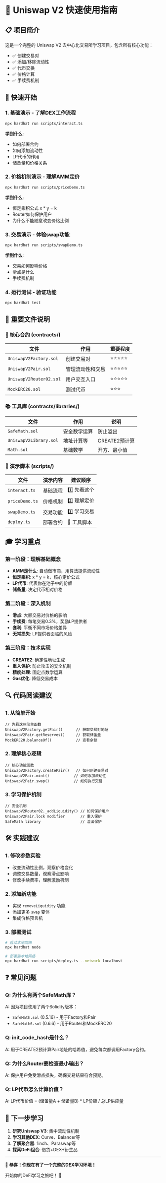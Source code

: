 # 🚀 Uniswap V2 快速使用指南

## 📋 项目简介
这是一个完整的 Uniswap V2 去中心化交易所学习项目，包含所有核心功能：
- ✅ 创建交易对
- ✅ 添加/移除流动性  
- ✅ 代币交换
- ✅ 价格计算
- ✅ 手续费机制

## 🎯 快速开始

### 1. 基础演示 - 了解DEX工作流程
```bash
npx hardhat run scripts/interact.ts
```
**学到什么**: 
- 如何部署合约
- 如何添加流动性
- LP代币的作用
- 储备量和价格关系

### 2. 价格机制演示 - 理解AMM定价
```bash
npx hardhat run scripts/priceDemo.ts
```
**学到什么**:
- 恒定乘积公式 x * y = k
- Router如何保护用户
- 为什么不能随意改变价格比例

### 3. 交易演示 - 体验swap功能
```bash
npx hardhat run scripts/swapDemo.ts
```
**学到什么**:
- 交易如何影响价格
- 滑点是什么
- 手续费机制

### 4. 运行测试 - 验证功能
```bash
npx hardhat test
```

## 📁 重要文件说明

### 🔧 核心合约 (contracts/)
| 文件 | 作用 | 重要程度 |
|------|------|----------|
| `UniswapV2Factory.sol` | 创建交易对 | ⭐⭐⭐⭐⭐ |
| `UniswapV2Pair.sol` | 管理流动性和交易 | ⭐⭐⭐⭐⭐ |
| `UniswapV2Router02.sol` | 用户交互入口 | ⭐⭐⭐⭐⭐ |
| `MockERC20.sol` | 测试代币 | ⭐⭐⭐ |

### 📚 工具库 (contracts/libraries/)
| 文件 | 作用 | 说明 |
|------|------|------|
| `SafeMath.sol` | 安全数学运算 | 防止溢出 |
| `UniswapV2Library.sol` | 地址计算等 | CREATE2预计算 |
| `Math.sol` | 基础数学 | 开方、最小值 |

### 🎯 演示脚本 (scripts/)
| 文件 | 演示内容 | 建议顺序 |
|------|----------|----------|
| `interact.ts` | 基础流程 | 1️⃣ 先看这个 |
| `priceDemo.ts` | 价格机制 | 2️⃣ 理解定价 |
| `swapDemo.ts` | 交易功能 | 3️⃣ 学习交易 |
| `deploy.ts` | 部署合约 | 🔧 工具脚本 |

## 🎓 学习重点

### 第一阶段：理解基础概念
- **AMM是什么**: 自动做市商，用算法提供流动性
- **恒定乘积**: x * y = k，核心定价公式
- **LP代币**: 代表你在池子中的份额
- **储备量**: 决定代币相对价格

### 第二阶段：深入机制
- **滑点**: 大额交易对价格的影响
- **手续费**: 每笔交易0.3%，奖励LP提供者
- **套利**: 平衡不同市场价格差异
- **无常损失**: LP提供者面临的风险

### 第三阶段：技术实现
- **CREATE2**: 确定性地址生成
- **重入保护**: 防止攻击的安全机制
- **精度处理**: 固定点数学运算
- **Gas优化**: 降低交易成本

## 🔍 代码阅读建议

### 1. 从简单开始
```solidity
// 先看这些简单函数
UniswapV2Factory.getPair()      // 获取交易对地址
UniswapV2Pair.getReserves()     // 获取储备量
MockERC20.balanceOf()           // 查看余额
```

### 2. 理解核心逻辑
```solidity
// 核心功能函数
UniswapV2Factory.createPair()   // 如何创建交易对
UniswapV2Pair.mint()           // 如何添加流动性
UniswapV2Pair.swap()           // 如何执行交易
```

### 3. 学习保护机制
```solidity
// 安全机制
UniswapV2Router02._addLiquidity() // 如何保护用户
UniswapV2Pair.lock modifier       // 重入保护
SafeMath library                  // 溢出保护
```

## 🛠 实践建议

### 1. 修改参数实验
- 改变流动性比例，观察价格变化
- 调整交易数量，观察滑点影响
- 修改手续费率，理解激励机制

### 2. 添加新功能
- 实现 `removeLiquidity` 功能
- 添加更多 `swap` 变体
- 集成价格预言机

### 3. 部署测试
```bash
# 启动本地网络
npx hardhat node

# 部署到本地网络
npx hardhat run scripts/deploy.ts --network localhost
```

## ❓ 常见问题

### Q: 为什么有两个SafeMath库？
A: 因为项目使用了两个Solidity版本：
- `SafeMath.sol` (0.5.16) - 用于Factory和Pair
- `SafeMath6.sol` (0.6.6) - 用于Router和MockERC20

### Q: init_code_hash是什么？
A: 用于CREATE2预计算Pair地址的哈希值，避免每次都调用Factory合约。

### Q: 为什么Router要检查最小输出？
A: 保护用户免受滑点损失，确保交易结果符合预期。

### Q: LP代币怎么计算价值？
A: LP代币价值 = (储备量A + 储备量B) * LP份额 / 总LP供应量

## 🎯 下一步学习

1. **研究Uniswap V3**: 集中流动性机制
2. **学习其他DEX**: Curve、Balancer等
3. **了解聚合器**: 1inch、Paraswap等
4. **探索DeFi组合**: 借贷+DEX+衍生品

---

🎉 **恭喜！你现在有了一个完整的DEX学习环境！**

开始你的DeFi学习之旅吧！ 🚀 